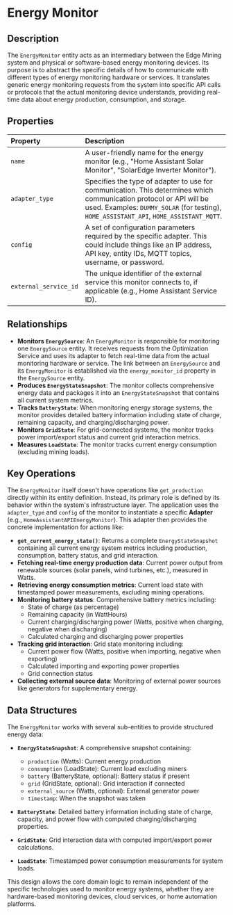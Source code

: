 # Energy Monitor

## Description

The `EnergyMonitor` entity acts as an intermediary between the Edge Mining system and physical or software-based energy monitoring devices. Its purpose is to abstract the specific details of how to communicate with different types of energy monitoring hardware or services. It translates generic energy monitoring requests from the system into specific API calls or protocols that the actual monitoring device understands, providing real-time data about energy production, consumption, and storage.

## Properties

| Property              | Description                                                                                                                                                                                                   |
| :-------------------- | :------------------------------------------------------------------------------------------------------------------------------------------------------------------------------------------------------------ |
| `name`                | A user-friendly name for the energy monitor (e.g., "Home Assistant Solar Monitor", "SolarEdge Inverter Monitor").                                                                                             |
| `adapter_type`        | Specifies the type of adapter to use for communication. This determines which communication protocol or API will be used. Examples: `DUMMY_SOLAR` (for testing), `HOME_ASSISTANT_API`, `HOME_ASSISTANT_MQTT`. |
| `config`              | A set of configuration parameters required by the specific adapter. This could include things like an IP address, API key, entity IDs, MQTT topics, username, or password.                                    |
| `external_service_id` | The unique identifier of the external service this monitor connects to, if applicable (e.g., Home Assistant Service ID).                                                                                      |

## Relationships

- **Monitors `EnergySource`**: An `EnergyMonitor` is responsible for monitoring one `EnergySource` entity. It receives requests from the Optimization Service and uses its adapter to fetch real-time data from the actual monitoring hardware or service. The link between an `EnergySource` and its `EnergyMonitor` is established via the `energy_monitor_id` property in the `EnergySource` entity.
- **Produces `EnergyStateSnapshot`**: The monitor collects comprehensive energy data and packages it into an `EnergyStateSnapshot` that contains all current system metrics.
- **Tracks `BatteryState`**: When monitoring energy storage systems, the monitor provides detailed battery information including state of charge, remaining capacity, and charging/discharging power.
- **Monitors `GridState`**: For grid-connected systems, the monitor tracks power import/export status and current grid interaction metrics.
- **Measures `LoadState`**: The monitor tracks current energy consumption (excluding mining loads).

## Key Operations

The `EnergyMonitor` itself doesn't have operations like `get_production` directly within its entity definition. Instead, its primary role is defined by its behavior within the system's infrastructure layer. The application uses the `adapter_type` and `config` of the monitor to instantiate a specific **Adapter** (e.g., `HomeAssistantAPIEnergyMonitor`). This adapter then provides the concrete implementation for actions like:

- **`get_current_energy_state()`**: Returns a complete `EnergyStateSnapshot` containing all current energy system metrics including production, consumption, battery status, and grid interaction.
- **Fetching real-time energy production data**: Current power output from renewable sources (solar panels, wind turbines, etc.), measured in Watts.
- **Retrieving energy consumption metrics**: Current load state with timestamped power measurements, excluding mining operations.
- **Monitoring battery status**: Comprehensive battery metrics including:
  - State of charge (as percentage)
  - Remaining capacity (in WattHours)
  - Current charging/discharging power (Watts, positive when charging, negative when discharging)
  - Calculated charging and discharging power properties
- **Tracking grid interaction**: Grid state monitoring including:
  - Current power flow (Watts, positive when importing, negative when exporting)
  - Calculated importing and exporting power properties
  - Grid connection status
- **Collecting external source data**: Monitoring of external power sources like generators for supplementary energy.

## Data Structures

The `EnergyMonitor` works with several sub-entities to provide structured energy data:

- **`EnergyStateSnapshot`**: A comprehensive snapshot containing:

  - `production` (Watts): Current energy production
  - `consumption` (LoadState): Current load excluding miners
  - `battery` (BatteryState, optional): Battery status if present
  - `grid` (GridState, optional): Grid interaction if connected
  - `external_source` (Watts, optional): External generator power
  - `timestamp`: When the snapshot was taken

- **`BatteryState`**: Detailed battery information including state of charge, capacity, and power flow with computed charging/discharging properties.

- **`GridState`**: Grid interaction data with computed import/export power calculations.

- **`LoadState`**: Timestamped power consumption measurements for system loads.

This design allows the core domain logic to remain independent of the specific technologies used to monitor energy systems, whether they are hardware-based monitoring devices, cloud services, or home automation platforms.
